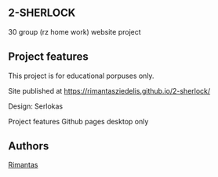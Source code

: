 ## 2-SHERLOCK
30 group (rz home work) website project

## Project features
This project is for educational porpuses only. 

Site published at https://rimantasziedelis.github.io/2-sherlock/

Design: Serlokas

Project features
Github pages
desktop only

## Authors
[Rimantas](https://github.com/RimantasZiedelis)
